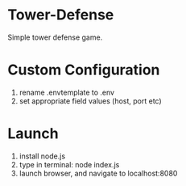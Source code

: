 # Tower-Defense
Simple tower defense game.

# Custom Configuration
1. rename .envtemplate to .env
2. set appropriate field values (host, port etc)

# Launch
1. install node.js
2. type in terminal:
node index.js
3. launch browser, and navigate to localhost:8080
